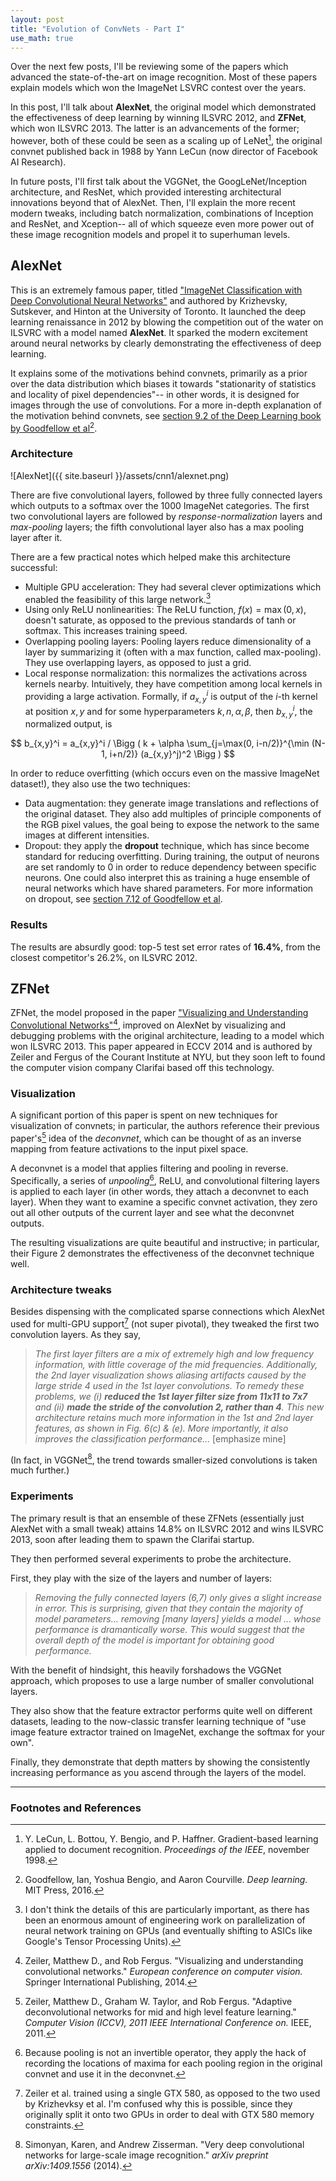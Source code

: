 ```yaml
---
layout: post
title: "Evolution of ConvNets - Part I"
use_math: true
---
```


Over the next few posts, I'll be reviewing some of the papers which advanced the state-of-the-art on image recognition. Most of these papers explain models which won the ImageNet LSVRC contest over the years.

In this post, I'll talk about **AlexNet**, the original model which demonstrated the effectiveness of deep learning by winning ILSVRC 2012, and **ZFNet**, which won ILSVRC 2013. The latter is an advancements of the former; however, both of these could be seen as a scaling up of LeNet[^lenet], the original convnet published back in 1988 by Yann LeCun (now director of Facebook AI Research).

In future posts, I'll first talk about the VGGNet, the GoogLeNet/Inception architecture, and ResNet, which provided interesting architectural innovations beyond that of AlexNet. Then, I'll explain the more recent modern tweaks, including batch normalization, combinations of Inception and ResNet, and Xception-- all of which squeeze even more power out of these image recognition models and propel it to superhuman levels.

## AlexNet

This is an extremely famous paper, titled ["ImageNet Classification with Deep Convolutional Neural Networks"](http://papers.nips.cc/paper/4824-imagenet-classification-with-deep-convolutional-neural-networks) and authored by Krizhevsky, Sutskever, and Hinton at the University of Toronto. It launched the deep learning renaissance in 2012 by blowing the competition out of the water on ILSVRC with a model named **AlexNet**. It sparked the modern excitement around neural networks by clearly demonstrating the effectiveness of deep learning.

It explains some of the motivations behind convnets, primarily as a prior over the data distribution which biases it towards "stationarity of statistics and locality of pixel dependencies"-- in other words, it is designed for images through the use of convolutions. For a more in-depth explanation of the motivation behind convnets, see [section 9.2 of the Deep Learning book by Goodfellow et al](http://www.deeplearningbook.org/contents/convnets.html)[^deeplearningbook].

### Architecture

![AlexNet]({{ site.baseurl }}/assets/cnn1/alexnet.png)

There are five convolutional layers, followed by three fully connected layers which outputs to a softmax over the 1000 ImageNet categories. The first two convolutional layers are followed by _response-normalization_ layers and _max-pooling_ layers; the fifth convolutional layer also has a max pooling layer after it.

There are a few practical notes which helped make this architecture successful:

- Multiple GPU acceleration: They had several clever optimizations which enabled the feasibility of this large network.[^gpu]
- Using only ReLU nonlinearities: The ReLU function, $f(x) = \max(0,x)$, doesn't saturate, as opposed to the previous standards of tanh or softmax. This increases training speed.
- Overlapping pooling layers: Pooling layers reduce dimensionality of a layer by summarizing it (often with a max function, called max-pooling). They use overlapping layers, as opposed to just a grid.
- Local response normalization: this normalizes the activations across kernels nearby. Intuitively, they have competition among local kernels in providing a large activation. Formally, if $a_{x,y}^i$ is output of the $i$-th kernel at position $x,y$ and for some hyperparameters $k,n,\alpha,\beta$, then $b_{x,y}^i$, the normalized output, is

$$ b_{x,y}^i = a_{x,y}^i / \Bigg ( k + \alpha \sum_{j=\max(0, i-n/2)}^{\min (N-1, i+n/2)} (a_{x,y}^j)^2 \Bigg ) $$


In order to reduce overfitting (which occurs even on the massive ImageNet dataset!), they also use the two techniques:

- Data augmentation: they generate image translations and reflections of the original dataset. They also add multiples of principle components of the RGB pixel values, the goal being to expose the network to the same images at different intensities.
- Dropout: they apply the **dropout** technique, which has since become standard for reducing overfitting. During training, the output of neurons are set randomly to 0 in order to reduce dependency between specific neurons. One could also interpret this as training a huge ensemble of neural networks which have shared parameters. For more information on dropout, see [section 7.12 of Goodfellow et al](http://www.deeplearningbook.org/contents/regularization.html).

### Results

The results are absurdly good: top-5 test set error rates of **16.4%**, from the closest competitor's 26.2%, on ILSVRC 2012.

## ZFNet

ZFNet, the model proposed in the paper ["Visualizing and Understanding Convolutional Networks"](https://arxiv.org/pdf/1311.2901.pdf)[^zfnet], improved on AlexNet by visualizing and debugging problems with the original architecture, leading to a model which won ILSVRC 2013. This paper appeared in ECCV 2014 and is authored by Zeiler and Fergus of the Courant Institute at NYU, but they soon left to found the computer vision company Clarifai based off this technology.

### Visualization

A significant portion of this paper is spent on new techniques for visualization of convnets; in particular, the authors reference their previous paper's[^deconvnet] idea of the _deconvnet_, which can be thought of as an inverse mapping from feature activations to the input pixel space.

A deconvnet is a model that applies filtering and pooling in reverse. Specifically, a series of _unpooling_[^unpooling], ReLU, and convolutional filtering layers is applied to each layer (in other words, they attach a deconvnet to each layer). When they want to examine a specific convnet activation, they zero out all other outputs of the current layer and see what the deconvnet outputs.

The resulting visualizations are quite beautiful and instructive; in particular, their Figure 2 demonstrates the effectiveness of the deconvnet technique well.

### Architecture tweaks

Besides dispensing with the complicated sparse connections which AlexNet used for multi-GPU support[^gpus] (not super pivotal), they tweaked the first two convolution layers. As they say,

> _The
> first layer filters are a mix of extremely high and low
> frequency information, with little coverage of the mid
> frequencies. Additionally, the 2nd layer visualization
> shows aliasing artifacts caused by the large stride 4
> used in the 1st layer convolutions. To remedy these
> problems, we (i) **reduced the 1st layer filter size from
> 11x11 to 7x7** and (ii) **made the stride of the convolution
> 2, rather than 4**. This new architecture retains
> much more information in the 1st and 2nd layer features,
> as shown in Fig. 6(c) & (e). More importantly, it
> also improves the classification performance..._ [emphasize mine]

(In fact, in VGGNet[^vggnet], the trend towards smaller-sized convolutions is taken much further.)

### Experiments

The primary result is that an ensemble of these ZFNets (essentially just AlexNet with a small tweak) attains 14.8% on ILSVRC 2012 and wins ILSVRC 2013, soon after leading them to spawn the Clarifai startup.

They then performed several experiments to probe the architecture.

First, they play with the size of the layers and number of layers:

> _Removing the fully connected layers (6,7) only gives a slight increase in error. This is surprising, given that they contain the majority of model parameters...  removing [many layers] yields a model ... whose performance is dramantically worse. This would suggest that the overall depth of the model is important for obtaining good performance._

With the benefit of hindsight, this heavily forshadows the VGGNet approach, which proposes to use a large number of smaller convolutional layers.

They also show that the feature extractor performs quite well on different datasets, leading to the now-classic transfer learning technique of "use image feature extractor trained on ImageNet, exchange the softmax for your own".

Finally, they demonstrate that depth matters by showing the consistently increasing performance as you ascend through the layers of the model.

---

### Footnotes and References

[^lenet]: Y. LeCun, L. Bottou, Y. Bengio, and P. Haffner. Gradient-based learning applied to document recognition. _Proceedings of the IEEE_, november 1998.

[^alexnet]: Krizhevsky, Alex, Ilya Sutskever, and Geoffrey E. Hinton. "Imagenet classification with deep convolutional neural networks." Advances in neural information processing systems. 2012.

[^deeplearningbook]: Goodfellow, Ian, Yoshua Bengio, and Aaron Courville. _Deep learning._ MIT Press, 2016.

[^gpu]: I don't think the details of this are particularly important, as there has been an enormous amount of engineering work on parallelization of neural network training on GPUs (and eventually shifting to ASICs like Google's Tensor Processing Units).

[^zfnet]: Zeiler, Matthew D., and Rob Fergus. "Visualizing and understanding convolutional networks." _European conference on computer vision._ Springer International Publishing, 2014.

[^deconvnet]: Zeiler, Matthew D., Graham W. Taylor, and Rob Fergus. "Adaptive deconvolutional networks for mid and high level feature learning." _Computer Vision (ICCV), 2011 IEEE International Conference on._ IEEE, 2011.

[^unpooling]: Because pooling is not an invertible operator, they apply the hack of recording the locations of maxima for each pooling region in the original convnet and use it in the deconvnet.

[^gpus]: Zeiler et al. trained using a single GTX 580, as opposed to the two used by Krizhevksy et al. I'm confused why this is possible, since they originally split it onto two GPUs in order to deal with GTX 580 memory constraints.

[^vggnet]: Simonyan, Karen, and Andrew Zisserman. "Very deep convolutional networks for large-scale image recognition." _arXiv preprint arXiv:1409.1556_ (2014).

